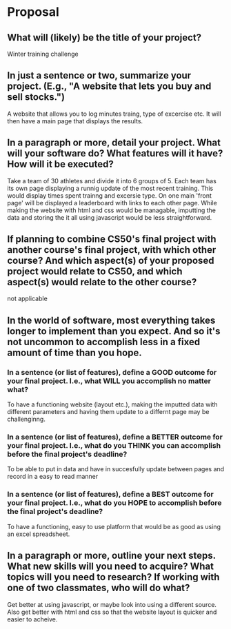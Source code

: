 # Proposal

## What will (likely) be the title of your project?

Winter training challenge

## In just a sentence or two, summarize your project. (E.g., "A website that lets you buy and sell stocks.")

A website that allows you to log minutes traing, type of excercise etc. It will then have a main page that displays the results.

## In a paragraph or more, detail your project. What will your software do? What features will it have? How will it be executed?

Take a team of 30 athletes and divide it into 6 groups of 5. Each team has its own page displaying a runnig update of the most recent training. This would display
times spent trainng and excersie type. On one main 'front page' will be displayed a leaderboard with links to each other page. While making the website with html
and css would be managable, imputting the data and storing the it all using javascript would be less straightforward.

## If planning to combine CS50's final project with another course's final project, with which other course? And which aspect(s) of your proposed project would relate to CS50, and which aspect(s) would relate to the other course?

not applicable

## In the world of software, most everything takes longer to implement than you expect. And so it's not uncommon to accomplish less in a fixed amount of time than you hope.

### In a sentence (or list of features), define a GOOD outcome for your final project. I.e., what WILL you accomplish no matter what?

To have a functioning website (layout etc.), making the imputted data with different parameters and having them update to a differnt page may be challenginng.

### In a sentence (or list of features), define a BETTER outcome for your final project. I.e., what do you THINK you can accomplish before the final project's deadline?

To be able to put in data and have in succesfully update between pages and record in a easy to read manner

### In a sentence (or list of features), define a BEST outcome for your final project. I.e., what do you HOPE to accomplish before the final project's deadline?

To have a functioning, easy to use platform that would be as good as using an excel spreadsheet.

## In a paragraph or more, outline your next steps. What new skills will you need to acquire? What topics will you need to research? If working with one of two classmates, who will do what?

Get better at using javascript, or maybe look into using a different source. Also get better with html and css so that the website layout is quicker and easier to acheive.
